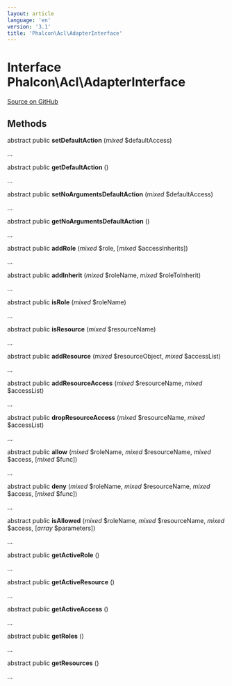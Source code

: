 ```yaml
---
layout: article
language: 'en'
version: '3.1'
title: 'Phalcon\Acl\AdapterInterface'
---
```

# Interface **Phalcon\Acl\AdapterInterface**

<a href="https://github.com/phalcon/cphalcon/tree/v3.1.0/phalcon/acl/adapterinterface.zep" class="btn btn-default btn-sm">Source on GitHub</a>

## Methods
abstract public  **setDefaultAction** (*mixed* $defaultAccess)

...


abstract public  **getDefaultAction** ()

...


abstract public  **setNoArgumentsDefaultAction** (*mixed* $defaultAccess)

...


abstract public  **getNoArgumentsDefaultAction** ()

...


abstract public  **addRole** (*mixed* $role, [*mixed* $accessInherits])

...


abstract public  **addInherit** (*mixed* $roleName, *mixed* $roleToInherit)

...


abstract public  **isRole** (*mixed* $roleName)

...


abstract public  **isResource** (*mixed* $resourceName)

...


abstract public  **addResource** (*mixed* $resourceObject, *mixed* $accessList)

...


abstract public  **addResourceAccess** (*mixed* $resourceName, *mixed* $accessList)

...


abstract public  **dropResourceAccess** (*mixed* $resourceName, *mixed* $accessList)

...


abstract public  **allow** (*mixed* $roleName, *mixed* $resourceName, *mixed* $access, [*mixed* $func])

...


abstract public  **deny** (*mixed* $roleName, *mixed* $resourceName, *mixed* $access, [*mixed* $func])

...


abstract public  **isAllowed** (*mixed* $roleName, *mixed* $resourceName, *mixed* $access, [*array* $parameters])

...


abstract public  **getActiveRole** ()

...


abstract public  **getActiveResource** ()

...


abstract public  **getActiveAccess** ()

...


abstract public  **getRoles** ()

...


abstract public  **getResources** ()

...


